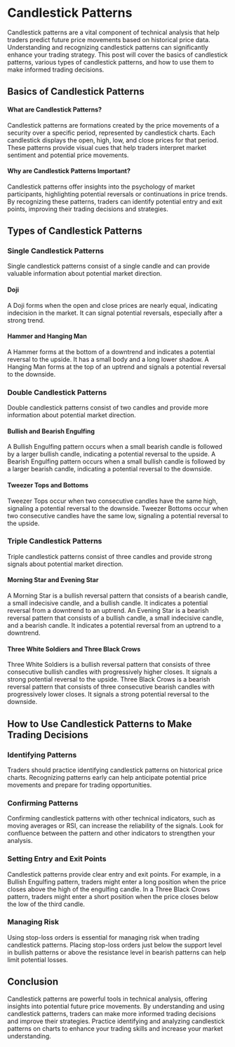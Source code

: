 # Candlestick Patterns

Candlestick patterns are a vital component of technical analysis that help traders predict future price movements based on historical price data. Understanding and recognizing candlestick patterns can significantly enhance your trading strategy. This post will cover the basics of candlestick patterns, various types of candlestick patterns, and how to use them to make informed trading decisions.

## Basics of Candlestick Patterns

#### What are Candlestick Patterns?

Candlestick patterns are formations created by the price movements of a security over a specific period, represented by candlestick charts. Each candlestick displays the open, high, low, and close prices for that period. These patterns provide visual cues that help traders interpret market sentiment and potential price movements.

#### Why are Candlestick Patterns Important?

Candlestick patterns offer insights into the psychology of market participants, highlighting potential reversals or continuations in price trends. By recognizing these patterns, traders can identify potential entry and exit points, improving their trading decisions and strategies.

## Types of Candlestick Patterns

### Single Candlestick Patterns

Single candlestick patterns consist of a single candle and can provide valuable information about potential market direction.

#### Doji

A Doji forms when the open and close prices are nearly equal, indicating indecision in the market. It can signal potential reversals, especially after a strong trend.

#### Hammer and Hanging Man

A Hammer forms at the bottom of a downtrend and indicates a potential reversal to the upside. It has a small body and a long lower shadow. A Hanging Man forms at the top of an uptrend and signals a potential reversal to the downside.

### Double Candlestick Patterns

Double candlestick patterns consist of two candles and provide more information about potential market direction.

#### Bullish and Bearish Engulfing

A Bullish Engulfing pattern occurs when a small bearish candle is followed by a larger bullish candle, indicating a potential reversal to the upside. A Bearish Engulfing pattern occurs when a small bullish candle is followed by a larger bearish candle, indicating a potential reversal to the downside.

#### Tweezer Tops and Bottoms

Tweezer Tops occur when two consecutive candles have the same high, signaling a potential reversal to the downside. Tweezer Bottoms occur when two consecutive candles have the same low, signaling a potential reversal to the upside.

### Triple Candlestick Patterns

Triple candlestick patterns consist of three candles and provide strong signals about potential market direction.

#### Morning Star and Evening Star

A Morning Star is a bullish reversal pattern that consists of a bearish candle, a small indecisive candle, and a bullish candle. It indicates a potential reversal from a downtrend to an uptrend. An Evening Star is a bearish reversal pattern that consists of a bullish candle, a small indecisive candle, and a bearish candle. It indicates a potential reversal from an uptrend to a downtrend.

#### Three White Soldiers and Three Black Crows

Three White Soldiers is a bullish reversal pattern that consists of three consecutive bullish candles with progressively higher closes. It signals a strong potential reversal to the upside. Three Black Crows is a bearish reversal pattern that consists of three consecutive bearish candles with progressively lower closes. It signals a strong potential reversal to the downside.

## How to Use Candlestick Patterns to Make Trading Decisions

### Identifying Patterns

Traders should practice identifying candlestick patterns on historical price charts. Recognizing patterns early can help anticipate potential price movements and prepare for trading opportunities.

### Confirming Patterns

Confirming candlestick patterns with other technical indicators, such as moving averages or RSI, can increase the reliability of the signals. Look for confluence between the pattern and other indicators to strengthen your analysis.

### Setting Entry and Exit Points

Candlestick patterns provide clear entry and exit points. For example, in a Bullish Engulfing pattern, traders might enter a long position when the price closes above the high of the engulfing candle. In a Three Black Crows pattern, traders might enter a short position when the price closes below the low of the third candle.

### Managing Risk

Using stop-loss orders is essential for managing risk when trading candlestick patterns. Placing stop-loss orders just below the support level in bullish patterns or above the resistance level in bearish patterns can help limit potential losses.

## Conclusion

Candlestick patterns are powerful tools in technical analysis, offering insights into potential future price movements. By understanding and using candlestick patterns, traders can make more informed trading decisions and improve their strategies. Practice identifying and analyzing candlestick patterns on charts to enhance your trading skills and increase your market understanding.
